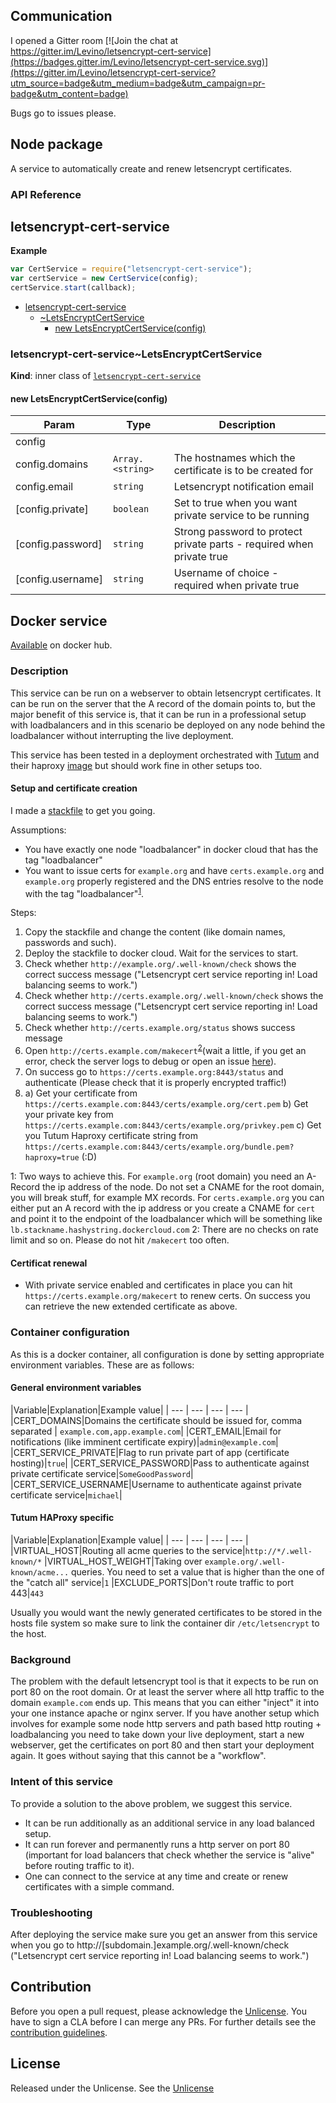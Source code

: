 ## Communication

I opened a Gitter room
[![Join the chat at https://gitter.im/Levino/letsencrypt-cert-service](https://badges.gitter.im/Levino/letsencrypt-cert-service.svg)](https://gitter.im/Levino/letsencrypt-cert-service?utm_source=badge&utm_medium=badge&utm_campaign=pr-badge&utm_content=badge)

Bugs go to issues please.

## Node package

A service to automatically create and renew letsencrypt certificates.

### API Reference
<a name="module_letsencrypt-cert-service"></a>

## letsencrypt-cert-service
**Example**  
```js
var CertService = require("letsencrypt-cert-service");
var certService = new CertService(config);
certService.start(callback);
```

* [letsencrypt-cert-service](#module_letsencrypt-cert-service)
    * [~LetsEncryptCertService](#module_letsencrypt-cert-service..LetsEncryptCertService)
        * [new LetsEncryptCertService(config)](#new_module_letsencrypt-cert-service..LetsEncryptCertService_new)

<a name="module_letsencrypt-cert-service..LetsEncryptCertService"></a>

### letsencrypt-cert-service~LetsEncryptCertService
**Kind**: inner class of <code>[letsencrypt-cert-service](#module_letsencrypt-cert-service)</code>  
<a name="new_module_letsencrypt-cert-service..LetsEncryptCertService_new"></a>

#### new LetsEncryptCertService(config)

| Param | Type | Description |
| --- | --- | --- |
| config |  |  |
| config.domains | <code>Array.&lt;string&gt;</code> | The hostnames which the certificate is to be created for |
| config.email | <code>string</code> | Letsencrypt notification email |
| [config.private] | <code>boolean</code> | Set to true when you want private service to be running |
| [config.password] | <code>string</code> | Strong password to protect private parts - required when private true |
| [config.username] | <code>string</code> | Username of choice - required when private true |



## Docker service

[Available](https://hub.docker.com/r/levino/letsencrypt-cert-service/) on docker hub.

### Description

This service can be run on a webserver to obtain letsencrypt certificates.
It can be run on the server that the A record of the domain points to, but the major benefit of this service is, that it can be run in a professional setup
with loadbalancers and in this scenario be deployed on any node behind the loadbalancer without
interrupting the live deployment.

This service has been tested in a deployment orchestrated with [Tutum](https://tutum.co) and their haproxy [image](https://github.com/tutumcloud/haproxy) but
should work fine in other setups too.

#### Setup and certificate creation

I made a [stackfile](stackfile.yml) to get you going.

Assumptions:

- You have exactly one node "loadbalancer" in docker cloud that has the tag "loadbalancer"
- You want to issue certs for ```example.org``` and have ```certs.example.org``` and ```example.org``` properly registered and
the DNS entries resolve to the node with the tag "loadbalancer"<sup>[1](#myfootnote1)</sup>.

Steps:
1. Copy the stackfile and change the content (like domain names, passwords and such).
2. Deploy the stackfile to docker cloud. Wait for the services to start.
3. Check whether ```http://example.org/.well-known/check``` shows the correct success message ("Letsencrypt cert service reporting in! Load balancing seems to work.")
3. Check whether ```http://certs.example.org/.well-known/check``` shows the correct success message ("Letsencrypt cert service reporting in! Load balancing seems to work.")
4. Check whether ```http://certs.example.org/status``` shows success message
5. Open ```http://certs.example.com/makecert```<sup>[2](#myfootnote2)</sup>(wait a little, if you get an error, check the server logs to debug or open an issue [here](https://github.com/Levino/letsencrypt-cert-service/issues)).
6. On success go to ```https://certs.example.org:8443/status``` and authenticate (Please check that it is properly encrypted traffic!)
7. a) Get your certificate from ```https://certs.example.com:8443/certs/example.org/cert.pem```
   b) Get your private key from ```https://certs.example.com:8443/certs/example.org/privkey.pem```
   c) Get you Tutum Haproxy certificate string from ```https://certs.example.com:8443/certs/example.org/bundle.pem?haproxy=true``` (:D)


<a name="myfootnote1">1</a>: Two ways to achieve this. For ```example.org``` (root domain) you need an A-Record the ip address of the node. Do not set a CNAME for the root domain, you will break stuff, for example MX records.
For ```certs.example.org``` you can either put an A record with the ip address or you create a CNAME for ```cert``` and point it to the endpoint of the loadbalancer which will be something like ```lb.stackname.hashystring.dockercloud.com```
<a name="myfootnote2">2</a>: There are no checks on rate limit and so on. Please do not hit ```/makecert``` too often.


#### Certificat renewal

- With private service enabled and certificates in place you can hit ```https://certs.example.org/makecert``` to renew certs. On success you can retrieve the new extended certificate as above.

### Container configuration

As this is a docker container, all configuration is done by setting appropriate environment variables.
These are as follows:

#### General environment variables

|Variable|Explanation|Example value|
| --- | --- | --- | --- |
|CERT_DOMAINS|Domains the certificate should be issued for, comma separated | ```example.com,app.example.com```|
|CERT_EMAIL|Email for notifications (like imminent certificate expiry)|```admin@example.com```|
|CERT_SERVICE_PRIVATE|Flag to run private part of app (certificate hosting)|```true```|
|CERT_SERVICE_PASSWORD|Pass to authenticate against private certificate service|```SomeGoodPassword```|
|CERT_SERVICE_USERNAME|Username to authenticate against private certificate service|```michael```|

#### Tutum HAProxy specific
|Variable|Explanation|Example value|
| --- | --- | --- | --- |
|VIRTUAL_HOST|Routing all acme queries to the service|```http://*/.well-known/*```
|VIRTUAL_HOST_WEIGHT|Taking over ```example.org/.well-known/acme...``` queries. You need to set a value that is higher than the one of the "catch all" service|```1```
|EXCLUDE_PORTS|Don't route traffic to port 443|```443```

Usually you would want the newly generated certificates to be stored in the hosts file system
so make sure to link the container dir ```/etc/letsencrypt``` to the host.

### Background

The problem with the default letsencrypt tool is that it expects to be run on port 80 on the root domain.
Or at least the server where all http traffic to the domain ```example.com``` ends up. This
means that you can either "inject" it into your one instance apache or nginx server. If you have another setup
which involves for example some node http servers and path based http routing + loadbalancing you need to take down
your live deployment, start a new webserver, get the certificates on port 80 and then start your deployment
again. It goes without saying that this cannot be a "workflow".

### Intent of this service

To provide a solution to the above problem, we suggest this service.

- It can be run additionally as an additional service in any load balanced setup.
- It can run forever and permanently runs a http server on port 80 (important for
load balancers that check whether the service is "alive" before routing traffic to it).
- One can connect to the service at any time and create or renew certificates with a simple command.

### Troubleshooting

After deploying the service make sure you get an answer from this service when you go to
http://[subdomain.]example.org/.well-known/check ("Letsencrypt cert service reporting in! Load balancing seems to work.")

## Contribution

Before you open a pull request, please acknowledge the [Unlicense](UNLICENSE). You have to sign a CLA before I can merge any PRs. For further details see
the [contribution guidelines](CONTRIBUTION.md).

## License

Released under the Unlicense. See the [Unlicense](UNLICENSE)